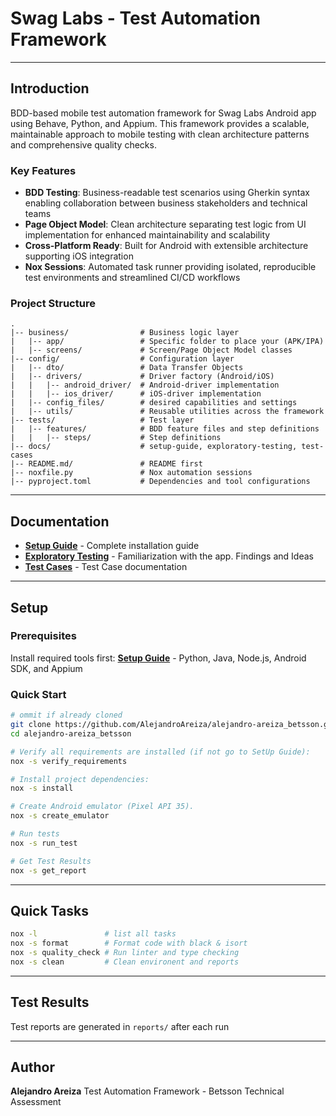 # Swag Labs - Test Automation Framework
---

## Introduction

BDD-based mobile test automation framework for Swag Labs Android app using Behave, Python, and Appium. This framework provides a scalable, maintainable approach to mobile testing with clean architecture patterns and comprehensive quality checks.

### Key Features

* **BDD Testing**: Business-readable test scenarios using Gherkin syntax enabling collaboration between business stakeholders and technical teams
* **Page Object Model**: Clean architecture separating test logic from UI implementation for enhanced maintainability and scalability
* **Cross-Platform Ready**: Built for Android with extensible architecture supporting iOS integration
* **Nox Sessions**: Automated task runner providing isolated, reproducible test environments and streamlined CI/CD workflows

### Project Structure

```
.
|-- business/                # Business logic layer
|   |-- app/                 # Specific folder to place your (APK/IPA)
|   |-- screens/             # Screen/Page Object Model classes
|-- config/                  # Configuration layer
|   |-- dto/                 # Data Transfer Objects
|   |-- drivers/             # Driver factory (Android/iOS)
|   |   |-- android_driver/  # Android-driver implementation
|   |   |-- ios_driver/      # iOS-driver implementation
|   |-- config_files/        # desired capabilities and settings
|   |-- utils/               # Reusable utilities across the framework
|-- tests/                   # Test layer
|   |-- features/            # BDD feature files and step definitions
|   |   |-- steps/           # Step definitions
|-- docs/                    # setup-guide, exploratory-testing, test-cases
|-- README.md/               # README first
|-- noxfile.py               # Nox automation sessions
|-- pyproject.toml           # Dependencies and tool configurations
```

---

## Documentation

- **[Setup Guide](docs/setup-guide.md)** - Complete installation guide
- **[Exploratory Testing](docs/exploratory_testing.md)** - Familiarization with the app. Findings and Ideas
- **[Test Cases](docs/test_cases.md)** - Test Case documentation

---

## Setup

### Prerequisites

Install required tools first: **[Setup Guide](docs/setup-guide.md)** - Python, Java, Node.js, Android SDK, and Appium

### Quick Start

```bash
# ommit if already cloned
git clone https://github.com/AlejandroAreiza/alejandro-areiza_betsson.git
cd alejandro-areiza_betsson
```

```bash
# Verify all requirements are installed (if not go to SetUp Guide):
nox -s verify_requirements

# Install project dependencies:
nox -s install

# Create Android emulator (Pixel API 35).
nox -s create_emulator

# Run tests
nox -s run_test

# Get Test Results
nox -s get_report
```

---

## Quick Tasks

```bash
nox -l               # list all tasks
nox -s format        # Format code with black & isort
nox -s quality_check # Run linter and type checking
nox -s clean         # Clean environent and reports
```

---

## Test Results

Test reports are generated in `reports/` after each run

---

## Author

**Alejandro Areiza**
Test Automation Framework - Betsson Technical Assessment
